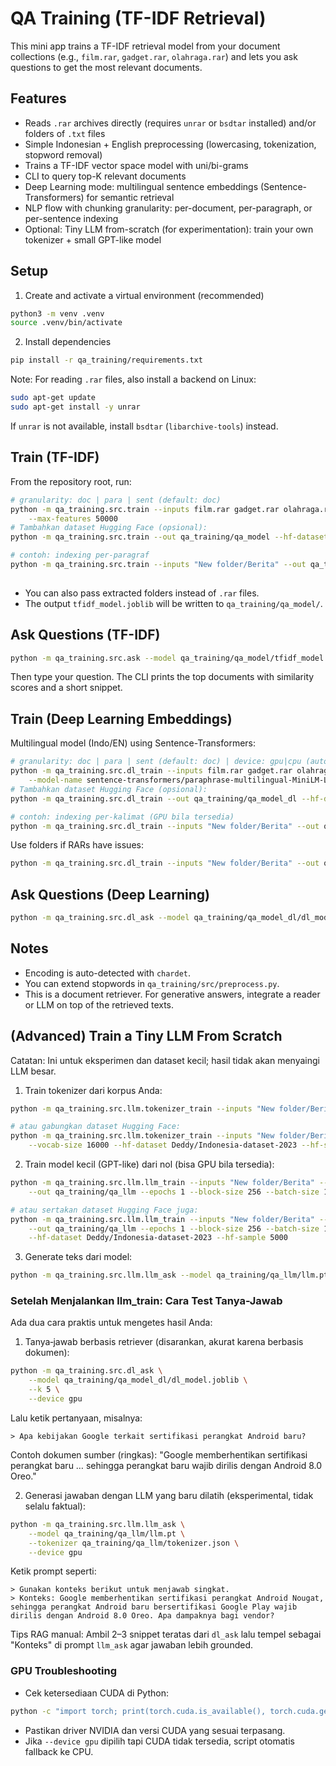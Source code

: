 # QA Training (TF-IDF Retrieval)

This mini app trains a TF-IDF retrieval model from your document collections (e.g., `film.rar`, `gadget.rar`, `olahraga.rar`) and lets you ask questions to get the most relevant documents.

## Features
- Reads `.rar` archives directly (requires `unrar` or `bsdtar` installed) and/or folders of `.txt` files
- Simple Indonesian + English preprocessing (lowercasing, tokenization, stopword removal)
- Trains a TF-IDF vector space model with uni/bi-grams
- CLI to query top-K relevant documents
- Deep Learning mode: multilingual sentence embeddings (Sentence-Transformers) for semantic retrieval
 - NLP flow with chunking granularity: per-document, per-paragraph, or per-sentence indexing
 - Optional: Tiny LLM from-scratch (for experimentation): train your own tokenizer + small GPT-like model

## Setup

1) Create and activate a virtual environment (recommended)

```bash
python3 -m venv .venv
source .venv/bin/activate
```

2) Install dependencies

```bash
pip install -r qa_training/requirements.txt
```

Note: For reading `.rar` files, also install a backend on Linux:

```bash
sudo apt-get update
sudo apt-get install -y unrar
```

If `unrar` is not available, install `bsdtar` (`libarchive-tools`) instead.

## Train (TF-IDF)

From the repository root, run:

```bash
# granularity: doc | para | sent (default: doc)
python -m qa_training.src.train --inputs film.rar gadget.rar olahraga.rar --out qa_training/qa_model \
	--max-features 50000
# Tambahkan dataset Hugging Face (opsional):
python -m qa_training.src.train --out qa_training/qa_model --hf-dataset Deddy/Indonesia-dataset-2023 --hf-split train --hf-sample 5000 --granularity sent

# contoh: indexing per-paragraf
python -m qa_training.src.train --inputs "New folder/Berita" --out qa_training/qa_model --max-features 50000 \
  
```

- You can also pass extracted folders instead of `.rar` files.
- The output `tfidf_model.joblib` will be written to `qa_training/qa_model/`.

## Ask Questions (TF-IDF)

```bash
python -m qa_training.src.ask --model qa_training/qa_model/tfidf_model.joblib --k 5
```

Then type your question. The CLI prints the top documents with similarity scores and a short snippet.

## Train (Deep Learning Embeddings)

Multilingual model (Indo/EN) using Sentence-Transformers:

```bash
# granularity: doc | para | sent (default: doc) | device: gpu|cpu (auto)
python -m qa_training.src.dl_train --inputs film.rar gadget.rar olahraga.rar --out qa_training/qa_model_dl \
	--model-name sentence-transformers/paraphrase-multilingual-MiniLM-L12-v2 --granularity doc --device gpu
# Tambahkan dataset Hugging Face (opsional):
python -m qa_training.src.dl_train --out qa_training/qa_model_dl --hf-dataset Deddy/Indonesia-dataset-2023 --hf-sample 5000 --granularity para --device gpu

# contoh: indexing per-kalimat (GPU bila tersedia)
python -m qa_training.src.dl_train --inputs "New folder/Berita" --out qa_training/qa_model_dl --granularity sent --device gpu
```

Use folders if RARs have issues:

```bash
python -m qa_training.src.dl_train --inputs "New folder/Berita" --out qa_training/qa_model_dl
```

## Ask Questions (Deep Learning)

```bash
python -m qa_training.src.dl_ask --model qa_training/qa_model_dl/dl_model.joblib --k 5 --device gpu
```

## Notes
- Encoding is auto-detected with `chardet`.
- You can extend stopwords in `qa_training/src/preprocess.py`.
- This is a document retriever. For generative answers, integrate a reader or LLM on top of the retrieved texts.

## (Advanced) Train a Tiny LLM From Scratch

Catatan: Ini untuk eksperimen dan dataset kecil; hasil tidak akan menyaingi LLM besar.

1) Train tokenizer dari korpus Anda:

```bash
python -m qa_training.src.llm.tokenizer_train --inputs "New folder/Berita" --out qa_training/qa_llm/tokenizer.json --vocab-size 16000

# atau gabungkan dataset Hugging Face:
python -m qa_training.src.llm.tokenizer_train --inputs "New folder/Berita" --out qa_training/qa_llm/tokenizer.json \
	--vocab-size 16000 --hf-dataset Deddy/Indonesia-dataset-2023 --hf-sample 5000
```

2) Train model kecil (GPT-like) dari nol (bisa GPU bila tersedia):

```bash
python -m qa_training.src.llm.llm_train --inputs "New folder/Berita" --tokenizer qa_training/qa_llm/tokenizer.json \
	--out qa_training/qa_llm --epochs 1 --block-size 256 --batch-size 16 --n-embd 256 --n-head 4 --n-layer 4 --device gpu

# atau sertakan dataset Hugging Face juga:
python -m qa_training.src.llm.llm_train --inputs "New folder/Berita" --tokenizer qa_training/qa_llm/tokenizer.json \
	--out qa_training/qa_llm --epochs 1 --block-size 256 --batch-size 16 --n-embd 256 --n-head 4 --n-layer 4 --device gpu \
	--hf-dataset Deddy/Indonesia-dataset-2023 --hf-sample 5000
```

3) Generate teks dari model:

```bash
python -m qa_training.src.llm.llm_ask --model qa_training/qa_llm/llm.pt --tokenizer qa_training/qa_llm/tokenizer.json --device gpu
```

### Setelah Menjalankan llm_train: Cara Test Tanya-Jawab

Ada dua cara praktis untuk mengetes hasil Anda:

1) Tanya‑jawab berbasis retriever (disarankan, akurat karena berbasis dokumen):

```bash
python -m qa_training.src.dl_ask \
	--model qa_training/qa_model_dl/dl_model.joblib \
	--k 5 \
	--device gpu
```

Lalu ketik pertanyaan, misalnya:

```
> Apa kebijakan Google terkait sertifikasi perangkat Android baru?
```

Contoh dokumen sumber (ringkas): "Google memberhentikan sertifikasi perangkat baru … sehingga perangkat baru wajib dirilis dengan Android 8.0 Oreo."

2) Generasi jawaban dengan LLM yang baru dilatih (eksperimental, tidak selalu faktual):

```bash
python -m qa_training.src.llm.llm_ask \
	--model qa_training/qa_llm/llm.pt \
	--tokenizer qa_training/qa_llm/tokenizer.json \
	--device gpu
```

Ketik prompt seperti:

```
> Gunakan konteks berikut untuk menjawab singkat. 
> Konteks: Google memberhentikan sertifikasi perangkat Android Nougat, sehingga perangkat Android baru bersertifikasi Google Play wajib dirilis dengan Android 8.0 Oreo. Apa dampaknya bagi vendor?
```

Tips RAG manual: Ambil 2–3 snippet teratas dari `dl_ask` lalu tempel sebagai "Konteks" di prompt `llm_ask` agar jawaban lebih grounded.

### GPU Troubleshooting
- Cek ketersediaan CUDA di Python:
```bash
python -c "import torch; print(torch.cuda.is_available(), torch.cuda.get_device_name(0) if torch.cuda.is_available() else 'CPU')"
```
- Pastikan driver NVIDIA dan versi CUDA yang sesuai terpasang.
- Jika `--device gpu` dipilih tapi CUDA tidak tersedia, script otomatis fallback ke CPU.
